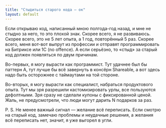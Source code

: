 ```yaml
---
title: "Стыдиться старого кода — ок"
layout: default
---
```


Если открываю код, написанный мною полгода-год назад, и мне не стыдно за него, то это плохой знак. Скорее всего, я не развиваюсь. Скорее всего, это не 5 лет опыта, а 1 год, повторённый 5 раз. Скорее всего, меня вот-вот выпрут из профессии и отправят программировать на Битриксе или 1С (no offence). А если серьёзно, то «стыд» за старый код должен появляться по двум причинам.

Во-первых, я могу вырасти как программист. Тут удачнее был бы паттерн А, тут лучше бы всё завернуть в консёрн Shareable, а вот здесь надо быть осторожнее с таймаутами на той стороне. 

Во-вторых, я могу вырасти как специалист, набраться продуктового опыта. Тут мы зря разрешили кастомизировать урлы, все пользуются дефолтными. Зря сразу не сделали купоны с фиксированной ценой. Жаль, не предусмотрели, что люди могут дарить N подарков за раз.

P. S. Не менее важный сигнал — желание всё переписать. Если смотрю на старый код, замечаю проблемы и неудачные решения, а желания всё переписать нет, значит, я уже выгорел в угли.
